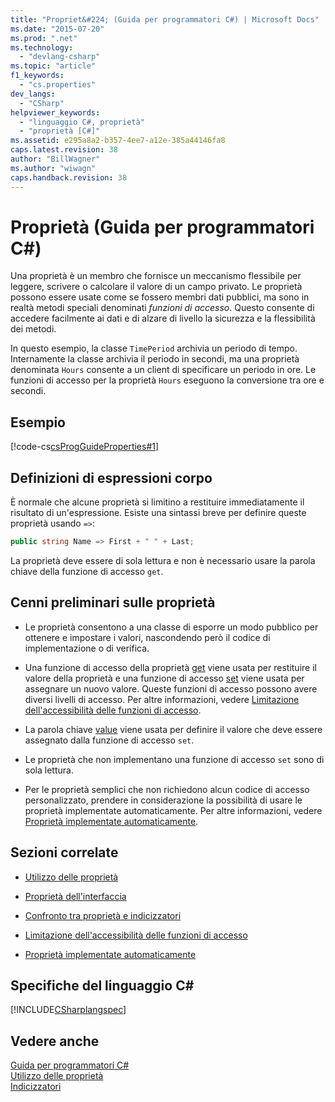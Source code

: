 ```yaml
---
title: "Propriet&#224; (Guida per programmatori C#) | Microsoft Docs"
ms.date: "2015-07-20"
ms.prod: ".net"
ms.technology: 
  - "devlang-csharp"
ms.topic: "article"
f1_keywords: 
  - "cs.properties"
dev_langs: 
  - "CSharp"
helpviewer_keywords: 
  - "linguaggio C#, proprietà"
  - "proprietà [C#]"
ms.assetid: e295a8a2-b357-4ee7-a12e-385a44146fa8
caps.latest.revision: 38
author: "BillWagner"
ms.author: "wiwagn"
caps.handback.revision: 38
---
```

# Propriet&#224; (Guida per programmatori C#)
Una proprietà è un membro che fornisce un meccanismo flessibile per leggere, scrivere o calcolare il valore di un campo privato.  Le proprietà possono essere usate come se fossero membri dati pubblici, ma sono in realtà metodi speciali denominati *funzioni di accesso*.  Questo consente di accedere facilmente ai dati e di alzare di livello la sicurezza e la flessibilità dei metodi.  
  
 In questo esempio, la classe `TimePeriod` archivia un periodo di tempo.  Internamente la classe archivia il periodo in secondi, ma una proprietà denominata `Hours` consente a un client di specificare un periodo in ore.  Le funzioni di accesso per la proprietà `Hours` eseguono la conversione tra ore e secondi.  
  
## Esempio  
 [!code-cs[csProgGuideProperties#1](../../../csharp/programming-guide/classes-and-structs/codesnippet/CSharp/properties_1.cs)]  
  
## Definizioni di espressioni corpo  
 È normale che alcune proprietà si limitino a restituire immediatamente il risultato di un'espressione.  Esiste una sintassi breve per definire queste proprietà usando `=>`:  
  
```c#  
public string Name => First + " " + Last;   
```  
  
 La proprietà deve essere di sola lettura e non è necessario usare la parola chiave della funzione di accesso `get`.  
  
## Cenni preliminari sulle proprietà  
  
-   Le proprietà consentono a una classe di esporre un modo pubblico per ottenere e impostare i valori, nascondendo però il codice di implementazione o di verifica.  
  
-   Una funzione di accesso della proprietà [get](../../../csharp/language-reference/keywords/get.md) viene usata per restituire il valore della proprietà e una funzione di accesso [set](../../../csharp/language-reference/keywords/set.md) viene usata per assegnare un nuovo valore.  Queste funzioni di accesso possono avere diversi livelli di accesso.  Per altre informazioni, vedere [Limitazione dell'accessibilità delle funzioni di accesso](../../../csharp/programming-guide/classes-and-structs/restricting-accessor-accessibility.md).  
  
-   La parola chiave [value](../../../csharp/language-reference/keywords/value.md) viene usata per definire il valore che deve essere assegnato dalla funzione di accesso `set`.  
  
-   Le proprietà che non implementano una funzione di accesso `set` sono di sola lettura.  
  
-   Per le proprietà semplici che non richiedono alcun codice di accesso personalizzato, prendere in considerazione la possibilità di usare le proprietà implementate automaticamente.  Per altre informazioni, vedere [Proprietà implementate automaticamente](../../../csharp/programming-guide/classes-and-structs/auto-implemented-properties.md).  
  
## Sezioni correlate  
  
-   [Utilizzo delle proprietà](../../../csharp/programming-guide/classes-and-structs/using-properties.md)  
  
-   [Proprietà dell'interfaccia](../../../csharp/programming-guide/classes-and-structs/interface-properties.md)  
  
-   [Confronto tra proprietà e indicizzatori](../../../csharp/programming-guide/indexers/comparison-between-properties-and-indexers.md)  
  
-   [Limitazione dell'accessibilità delle funzioni di accesso](../../../csharp/programming-guide/classes-and-structs/restricting-accessor-accessibility.md)  
  
-   [Proprietà implementate automaticamente](../../../csharp/programming-guide/classes-and-structs/auto-implemented-properties.md)  
  
## Specifiche del linguaggio C\#  
 [!INCLUDE[CSharplangspec](../../../csharp/language-reference/keywords/includes/csharplangspec-md.md)]  
  
## Vedere anche  
 [Guida per programmatori C\#](../../../csharp/programming-guide/index.md)   
 [Utilizzo delle proprietà](../../../csharp/programming-guide/classes-and-structs/using-properties.md)   
 [Indicizzatori](../../../csharp/programming-guide/indexers/index.md)